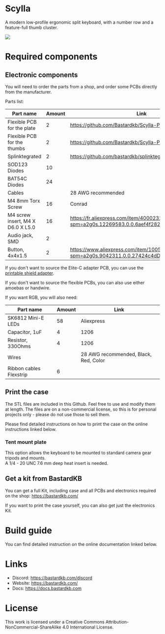 # Scylla

A modern low-profile ergonomic split keyboard, with a number row and a feature-full thumb cluster.

![](pics/1.jpg)

# Required components

## Electronic components

You will need to order the parts from a shop, and order some PCBs directly from the manufacturer.

Parts list:

| Part name                         | Amount | Link                                                                                       |
| --------------------------------- | ------ | ------------------------------------------------------------------------------------------ |
| Flexible PCB for the plate        | 2      | https://github.com/Bastardkb/Scylla-PCB-Plate                                              |
| Flexible PCB for the thumbs       | 2      | https://github.com/Bastardkb/Scylla-PCB-thumb-cluster                                      |
| Splinktegrated                    | 2      | https://github.com/bastardkb/splinktegrated                                                |
| SOD123 Diodes                     | 10     |                                                                                            |
| BAT54C Diodes                     | 24     |                                                                                            |
| Cables                            |        | 28 AWG recommended                                                                         |
| M4 8mm Torx Screw                 | 16     | Conrad                                                                                     |
| M4 screw insert, M4 X D6.0 X L5.0 | 16     | https://fr.aliexpress.com/item/4000232925592.html?spm=a2g0s.12269583.0.0.6aef4f282LZO4v    |
| Audio jack, SMD                   | 2      |                                                                                            |
| Button, 4x4x1.5                   | 2      | https://www.aliexpress.com/item/1005001304569553.html?spm=a2g0s.9042311.0.0.27424c4dDwgcp7 |

If you don't want to source the Elite-C adapter PCB, you can use the [printable shield adapter](https://github.com/Bastardkb/Skeletyl/blob/main/mods/pro%20micro%20mount%20plate/pro%20micro%20mount%20plate%20v2.stl).

If you don't want to source the flexible PCBs, you can also use either amoebas or handwire.

If you want RGB, you will also need:

| Part name          | Amount | Link       |
| ------------------ | ------ | ---------- |
| SK6812 Mini-E LEDs | 58     | Aliexpress |
| Capacitor, 1uF          | 4      | 1206                                  |
| Resistor, 330Ohms       | 4      | 1206                                  |
| Wires                   |        | 28 AWG recommended, Black, Red, Color |
| Ribbon cables Flexstrip | 6      |                                       |

## Print the case

The STL files are included in this Github.
Feel free to use and modify them at length. The files are on a non-commercial license, so this is for personal projects only - please do not use those to sell them.

Please find detailed instructions on how to print the case on the online instructions linked below.

### Tent mount plate
This option allows the keyboard to be mounted to standard camera gear tripods and mounts.  
A 1/4 - 20 UNC 7.6 mm deep heat insert is needed.  

## Get a kit from BastardKB

You can get a full Kit, including case and all PCBs and electronics required on the shop:
https://bastardkb.com/

If you want to print the case yourself, you can also get just the electronics Kit.

# Build guide

You can find detailed instruction on the online documentation linked below.

# Links

- Discord: https://bastardkb.com/discord
- Website: https://bastardkb.com/
- Docs: https://docs.bastardkb.com
# License 

This work is licensed under a Creative Commons Attribution-NonCommercial-ShareAlike 4.0 International License.
